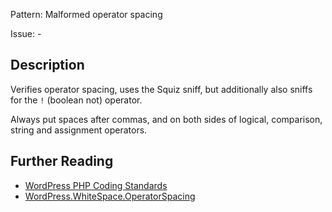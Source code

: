 Pattern: Malformed operator spacing

Issue: -

## Description

Verifies operator spacing, uses the Squiz sniff, but additionally also sniffs for the `!` (boolean not) operator.

Always put spaces after commas, and on both sides of logical, comparison, string and assignment operators.

## Further Reading

* [WordPress PHP Coding Standards](https://make.wordpress.org/core/handbook/best-practices/coding-standards/php/#space-usage)
* [WordPress.WhiteSpace.OperatorSpacing](https://github.com/WordPress/WordPress-Coding-Standards/tree/develop/WordPress/Sniffs/WhiteSpace/OperatorSpacingSniff.php)